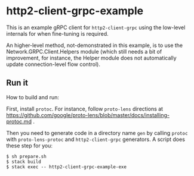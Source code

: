# http2-client-grpc-example

This is an example gRPC client for `http2-client-grpc` using the low-level
internals for when fine-tuning is required.

An higher-level method, not-demonstrated in this example, is to use the
Network.GRPC.Client.Helpers module (which still needs a bit of improvement, for
instance, the Helper module does not automatically update connection-level flow
control).

## Run it

How to build and run:

First, install `protoc`. For instance, follow `proto-lens` directions at
https://github.com/google/proto-lens/blob/master/docs/installing-protoc.md .

Then you need to generate code in a directory name `gen` by calling `protoc`
with `proto-lens-protoc` and `http2-client-grpc` generators. A script does these step for you:

```
$ sh prepare.sh
$ stack build
$ stack exec -- http2-client-grpc-example-exe
```
